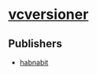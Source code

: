 # [vcversioner](https://pypi.org/project/vcversioner)



## Publishers
- [habnabit](https://pypi.org/user/habnabit)

